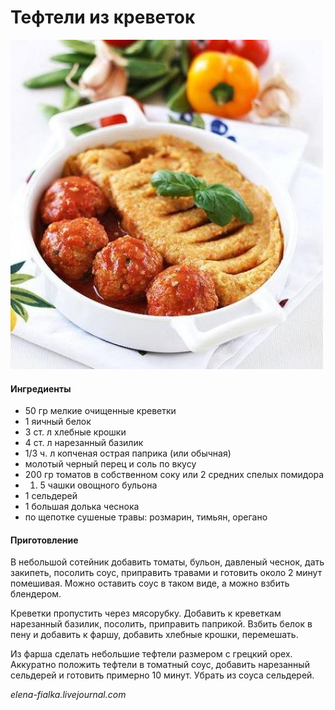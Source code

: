 # Тефтели из креветок

![Тефтели из креветок](../pics/f8b7d66ccf16.jpg)

#### Ингредиенты

* 50 гр мелкие очищенные креветки
* 1 яичный белок
* 3 ст. л хлебные крошки
* 4 ст. л нарезанный базилик
* 1/3 ч. л копченая острая паприка \(или обычная\)
* молотый черный перец и соль по вкусу
* 200 гр томатов в собственном соку или 2 средних спелых помидора
* 1. 5 чашки овощного бульона
* 1 сельдерей
* 1 большая долька чеснока
* по щепотке сушеные травы: розмарин, тимьян, орегано

#### Приготовление

В небольшой сотейник добавить томаты, бульон, давленый чеснок, дать закипеть, посолить соус, приправить травами и готовить около 2 минут помешивая. Можно оставить соус в таком виде, а можно взбить блендером.

Креветки пропустить через мясорубку. Добавить к креветкам нарезанный базилик, посолить, приправить паприкой. Взбить белок в пену и добавить к фаршу, добавить хлебные крошки, перемешать.

Из фарша сделать небольшие тефтели размером с грецкий орех. Аккуратно положить тефтели в томатный соус, добавить нарезанный сельдерей и готовить примерно 10 минут. Убрать из соуса сельдерей.

_elena-fialka.livejournal.com_

